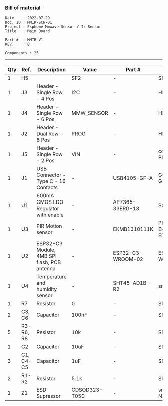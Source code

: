 ### Bill of material ###

```
Date    : 2022-07-29
Doc. ID : MMIR-SCH-01
Project : Esphome Mmwave Sensor / Ir Sensor
Title   : Main Board

Part #  : MMIR-V1
REV.    : B

Components : 25
```

------------------------------------------------------------------------------------------------------------------------


| Qty | Ref.      | Description                                 | Value         | Part #            | Footprint             |
|-----|-----------|---------------------------------------------|---------------|-------------------|-----------------------|
| 1   | H5        |                                             | SF2           | -                 | SF2-SensorCap         |
| 1   | J3        | Header - Single Row - 4 Pos                 | I2C           | -                 | HDR-M-1x04            |
| 1   | J4        | Header - Single Row - 6 Pos                 | MMW_SENSOR    | -                 | HDR-M-1x06            |
| 1   | J2        | Header - Dual Row - 6 Pos                   | PROG          | -                 | HDR-M-2x03            |
| 1   | J5        | Header - Single Row - 2 Pos                 | VIN           | -                 | conn-jst:B2B-PH-K     |
| 1   | J1        | USB Connector - Type C - 16 Contacts        | -             | USB4105-GF-A      | GCT_USB4105-GF-A      |
| 1   | U1        | 600mA CMOS LDO Regulator with enable        | -             | AP7365-33ERG-13   | SOT-223               |
| 1   | U3        | PIR Motion sensor                           | -             | EKMB1310111K      | PIR-EKMB1310111K-EDGE |
| 1   | U2        | ESP32-C3 Module, 4MB SPI flash, PCB antenna | -             | ESP32-C3-WROOM-02 | ESP32-C3-WROOM        |
| 1   | U4        | Temperature and humidity sensor             | -             | SHT45-AD1B-R2     | smt-dfn:DFN4          |
| 1   | R7        | Resistor                                    | 0             | -                 | SMT-0805              |
| 2   | C3, C6    | Capacitor                                   | 100nF         | -                 | SMT-0603              |
| 5   | R3-R6, R8 | Resistor                                    | 10k           | -                 | SMT-0603              |
| 1   | C2        | Capacitor                                   | 10uF          | -                 | SMT-0805              |
| 3   | C1, C4-C5 | Capacitor                                   | 1uF           | -                 | SMT-0805              |
| 2   | R1-R2     | Resistor                                    | 5.1k          | -                 | SMT-0603              |
| 1   | Z1        | ESD Supressor                               | CDSOD323-T05C | -                 | smt:SOD-323-NP        |
